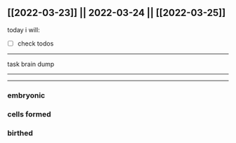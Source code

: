 [[2022-03-23]] || 2022-03-24 || [[2022-03-25]]
---
today i will:
- [ ] check todos
---
task brain dump

---

---

### embryonic

### cells formed

### birthed